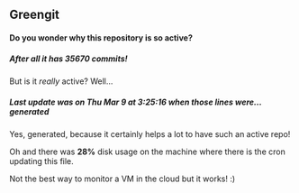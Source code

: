 ## Greengit

#### Do you wonder why this repository is so active?

##### After all it has 35670 commits!

But is it *really* active? Well...

##### Last update was on Thu Mar 9 at 3:25:16 when those lines were... generated

Yes, generated, because it certainly helps a lot to have such an active repo!

Oh and there was **28%** disk usage on the machine
where there is the cron updating this file.

Not the best way to monitor a VM in the cloud but it works! :)
